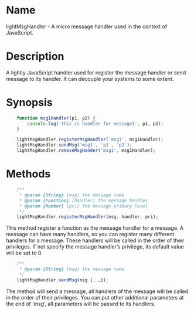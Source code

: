 Name
====

lightMsgHandler - A micro message handler used in the context of JavaScript.

Description
===========

A lightly JavaScript handler used for register the message handler or send message to its handler. It can decouple your systems to some extent.

Synopsis
========

```javascript
    function msg1Handler(p1, p2) {
        console.log('this is handler for message1', p1, p2);
    }

    lightMsgHandler.registerMsgHandler('msg1', msg1Handler);
    lightMsgHandler.sendMsg('msg1', 'p1', 'p2');
    lightMsgHandler.removeMsgHander('msg1', msg1Handler);
```

Methods
=======

```javascript
    /**
     * @param {String} [msg] the message name
     * @param {Function} [handler] the message handler
     * @param {Number} [pri] the message primary level
     */
    lightMsgHandler.registerMsgHandler(msg, handler, pri);
```

This method register a function as the message handler for a message. A message can have many handlers, so you can register many different handlers for a message. These handlers will be called in the order of their privileges. If not specify the message handler’s privilege, its default value will be set to 0.

```javascript
    /**
     * @param {String} [msg] the message name
     */
    lightMsgHandler.sendMsg(msg [, …]);
``` 

The method will send a message, all handlers of the message will be called in the order of their privileges. You can put other additional parameters at the end of ‘*msg*’, all parameters will be passed to its handlers.